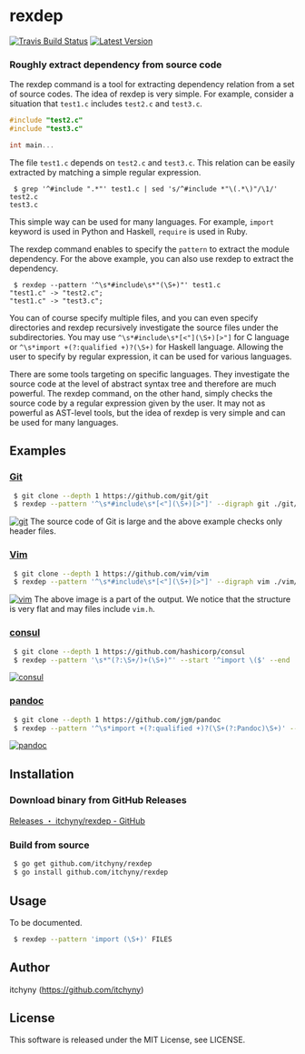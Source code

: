 # rexdep
[![Travis Build Status](https://travis-ci.org/itchyny/rexdep.svg?branch=master)](https://travis-ci.org/itchyny/rexdep)
[![Latest Version](https://img.shields.io/github/release/itchyny/rexdep.svg)](https://github.com/itchyny/rexdep/releases)

### Roughly extract dependency from source code
The rexdep command is a tool for extracting dependency relation from a set of source codes.
The idea of rexdep is very simple.
For example, consider a situation that `test1.c` includes `test2.c` and `test3.c`.
```c
#include "test2.c"
#include "test3.c"

int main...
```
The file `test1.c` depends on `test2.c` and `test3.c`.
This relation can be easily extracted by matching a simple regular expression.
```
 $ grep '^#include ".*"' test1.c | sed 's/^#include *"\(.*\)"/\1/'
test2.c
test3.c
```
This simple way can be used for many languages.
For example, `import` keyword is used in Python and Haskell, `require` is used in Ruby.

The rexdep command enables to specify the `pattern` to extract the module dependency.
For the above example, you can also use rexdep to extract the dependency.
```
 $ rexdep --pattern '^\s*#include\s*"(\S+)"' test1.c
"test1.c" -> "test2.c";
"test1.c" -> "test3.c";
```
You can of course specify multiple files, and you can even specify directories and rexdep recursively investigate the source files under the subdirectories.
You may use `^\s*#include\s*[<"](\S+)[>"]` for C language or `^\s*import +(?:qualified +)?(\S+)` for Haskell language.
Allowing the user to specify by regular expression, it can be used for various languages.

There are some tools targeting on specific languages.
They investigate the source code at the level of abstract syntax tree and therefore are much powerful.
The rexdep command, on the other hand, simply checks the source code by a regular expression given by the user.
It may not as powerful as AST-level tools, but the idea of rexdep is very simple and can be used for many languages.

## Examples
### [Git](https://github.com/git/git)
```sh
 $ git clone --depth 1 https://github.com/git/git
 $ rexdep --pattern '^\s*#include\s*[<"](\S+)[>"]' --digraph git ./git/*.h | dot -Tpng -o git.png
```
[![git](https://raw.githubusercontent.com/wiki/itchyny/rexdep/image/git-1.png)](https://raw.githubusercontent.com/wiki/itchyny/rexdep/image/git.png)
The source code of Git is large and the above example checks only header files.

### [Vim](https://github.com/vim/vim)
```sh
 $ git clone --depth 1 https://github.com/vim/vim
 $ rexdep --pattern '^\s*#include\s*[<"](\S+)[>"]' --digraph vim ./vim/src/*.{c,h} | dot -Tpng -o vim.png
```
[![vim](https://raw.githubusercontent.com/wiki/itchyny/rexdep/image/vim-1.png)](https://raw.githubusercontent.com/wiki/itchyny/rexdep/image/vim.png)
The above image is a part of the output. We notice that the structure is very flat and may files include `vim.h`.

### [consul](https://github.com/hashicorp/consul)
```sh
 $ git clone --depth 1 https://github.com/hashicorp/consul
 $ rexdep --pattern '\s*"(?:\S+/)+(\S+)"' --start '^import \($' --end '^\)$' --digraph go --trimext $(find ./consul/ -name '*.go' | grep -v '_test') | dot -Tpng -o consul.png
```
[![consul](https://raw.githubusercontent.com/wiki/itchyny/rexdep/image/consul-1.png)](https://raw.githubusercontent.com/wiki/itchyny/rexdep/image/consul.png)

### [pandoc](https://github.com/jgm/pandoc)
```sh
 $ git clone --depth 1 https://github.com/jgm/pandoc
 $ rexdep --pattern '^\s*import +(?:qualified +)?(\S+(?:Pandoc)\S+)' --module '^module +(\S+(?:Pandoc)\S+)' --digraph pandoc --recursive ./pandoc/src/ | dot -Tpng -o pandoc.png
```
[![pandoc](https://raw.githubusercontent.com/wiki/itchyny/rexdep/image/pandoc-1.png)](https://raw.githubusercontent.com/wiki/itchyny/rexdep/image/pandoc.png)

## Installation
### Download binary from GitHub Releases
[Releases ・ itchyny/rexdep - GitHub](https://github.com/itchyny/rexdep/releases)

### Build from source
```bash
 $ go get github.com/itchyny/rexdep
 $ go install github.com/itchyny/rexdep
```

## Usage
To be documented.

```sh
 $ rexdep --pattern 'import (\S+)' FILES
```

## Author
itchyny (https://github.com/itchyny)

## License
This software is released under the MIT License, see LICENSE.
